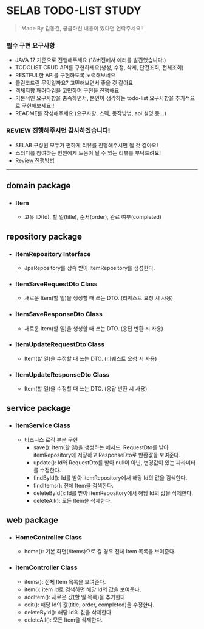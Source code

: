 # SELAB TODO-LIST STUDY
> Made By 김동건, 궁금하신 내용이 있다면 연락주세요!!

### 필수 구현 요구사항
- JAVA 17 기준으로 진행해주세요 (18버전에서 에러를 발견했습니다.)
- TODOLIST CRUD API를 구현하세요(생성, 수정, 삭제, 단건조회, 전체조회)
- RESTFUL한 API를 구현하도록 노력해보세요
- 클린코드란 무엇일까요? 고민해보면서 좋을 것 같아요
- 객체지향 패러다임을 고민하며 구현을 진행해요
- 기본적인 요구사항을 충족하면서, 본인이 생각하는 todo-list 요구사항을 추가적으로 구현해보세요!!
- README를 작성해주세요 (요구사항, 스펙, 동작방법, api 설명 등...)

### REVIEW 진행해주시면 감사하겠습니다!
- SELAB 구성원 모두가 편하게 리뷰를 진행해주시면 될 것 같아요!
- 스터디를 참여하는 인원에게 도움이 될 수 있는 리뷰를 부탁드려요!
- [Review 진행방법](https://github.com/selab-hs/selab-git)

---

## domain package

- ### Item
  - 고유 ID(Id), 할 일(title), 순서(order), 완료 여부(completed)

## repository package

- ### ItemRepository Interface
  - JpaRepository를 상속 받아 ItemRepository를 생성한다.

- ### ItemSaveRequestDto Class
  - 새로운 Item(할 일)을 생성할 때 쓰는 DTO. (리퀘스트 요청 시 사용)

- ### ItemSaveResponseDto Class
  - 새로운 Item(할 일)을 생성할 때 쓰는 DTO. (응답 반환 시 사용)

- ### ItemUpdateRequestDto Class
  - Item(할 일)을 수정할 때 쓰는 DTO. (리퀘스트 요청 시 사용)

- ### ItemUpdateResponseDto Class
  - Item(할 일)을 수정할 때 쓰는 DTO. (응답 반환 시 사용)

## service package

- ### ItemService Class
  - 비즈니스 로직 부분 구현
    - save(): Item(할 일)을 생성하는 메서드. RequestDto를 받아 itemRepository에 저장하고 ResponseDto로 반환값을 보여준다.
    - update(): Id와 RequestDto를 받아 null이 아닌, 변경값이 있는 파라미터를 수정한다.
    - findById(): Id를 받아 itemRepository에서 해당 Id의 값을 검색한다.
    - findItems(): 전체 Item을 검색한다.
    - deleteById(): Id를 받아 itemRepository에서 해당 Id의 값을 삭제한다.
    - deleteAll(): 모든 Item을 삭제한다.

## web package
- ### HomeController Class
  - home(): 기본 화면(/items)으로 갈 경우 전체 Item 목록을 보여준다.

- ### ItemController Class
  - items(): 전체 Item 목록을 보여준다.
  - item(): item Id로 검색하면 해당 Id의 값을 보여준다.
  - addItem(): 새로운 값(할 일 목록)을 추가한다.
  - edit(): 해당 Id의 값(title, order, completed)을 수정한다.
  - deleteById(): 해당 Id의 값을 삭제한다.
  - deleteAll(): 모든 Item을 삭제한다.